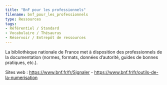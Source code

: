 ```yaml
---
title: "BnF pour les professionnels"
filename: bnf_pour_les_professionnels
type: Ressources
tags:
- Référentiel / Standard
- Vocabulaire / Thésaurus
- Réservoir / Entrepôt de ressources
---
```


La bibliothèque nationale de France met à disposition des professionnels de la documentation (normes, formats, données d’autorité, guides de bonnes pratiques, etc.).

Sites web : <https://www.bnf.fr/fr/Signaler> - <https://www.bnf.fr/fr/outils-de-la-numerisation>

